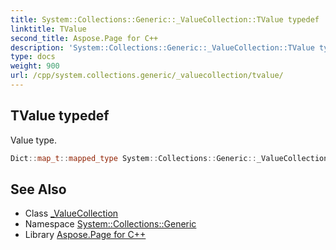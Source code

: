 ```yaml
---
title: System::Collections::Generic::_ValueCollection::TValue typedef
linktitle: TValue
second_title: Aspose.Page for C++
description: 'System::Collections::Generic::_ValueCollection::TValue typedef. Value type in C++.'
type: docs
weight: 900
url: /cpp/system.collections.generic/_valuecollection/tvalue/
---
```

## TValue typedef


Value type.

```cpp
Dict::map_t::mapped_type System::Collections::Generic::_ValueCollection< Dict >::TValue
```

## See Also

* Class [_ValueCollection](../)
* Namespace [System::Collections::Generic](../../)
* Library [Aspose.Page for C++](../../../)
